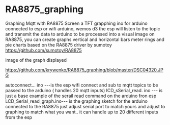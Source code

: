 # RA8875_graphing
Graphing  Mqtt with RA8875 Screen
a TFT grapphing ino for arduino connected to esp or wifi arduino, wemos d3 
 the esp  will listen to the topic and transmit the  data to  arduino to be processed into a visual image on RA8875, 
 you can create graphs vertical and horizontal bars  meter rings and pie charts  based on the  RA8875 driver by sumotoy 
 https://github.com/sumotoy/RA8875
 
 image of the graph displayed 
 
 https://github.com/krywenko/RA8875_graphing/blob/master/DSC04320.JPG

autoconnect... ino ---is the esp wifi connect and sub to mqtt topics to be passed to the arduino ( handles 20 mqtt inputs)
lCD_sSerial_read. ino --- is just a  base example of the serail read command on the arduino fron esp 
LCD_Serial_read_graph.ino--- is the graphing sketch for the  arduino connected to the RA8875  just adjust  serial port to match yours and adjust to graphing to match what you want.. it can handle up to 20 different  inputs from the esp
